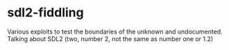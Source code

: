 # sdl2-fiddling
Various exploits to test the boundaries of the unknown and undocumented.  Talking about SDL2 (two, number 2, not the same as number one or 1.2)
